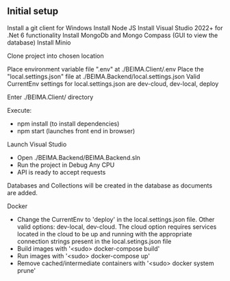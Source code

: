 
## Initial setup

Install a git client for Windows
Install Node JS
Install Visual Studio 2022+ for .Net 6 functionality
Install MongoDb and Mongo Compass (GUI to view the database)
Install Minio

Clone project into chosen location

Place environment variable file ".env" at ./BEIMA.Client/.env
Place the "local.settings.json" file at ./BEIMA.Backend/local.settings.json
Valid CurrentEnv settings for local.settings.json are dev-cloud, dev-local, deploy

Enter ./BEIMA.Client/ directory

Execute:
* npm install (to install dependencies)
* npm start (launches front end in browser)

Launch Visual Studio
* Open ./BEIMA.Backend/BEIMA.Backend.sln
* Run the project in Debug Any CPU
* API is ready to accept requests

Databases and Collections will be created in the database as documents are added.


Docker
* Change the CurrentEnv to 'deploy' in the local.settings.json file. Other valid options: dev-local, dev-cloud. The cloud option requires services located in the cloud to be up and running with the appropriate connection strings present in the local.setings.json file
* Build images with '&lt;sudo&gt; docker-compose build'
* Run images with '&lt;sudo&gt; docker-compose up'
* Remove cached/intermediate containers with '&lt;sudo&gt; docker system prune'
